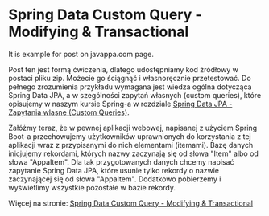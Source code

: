 # Spring Data Custom Query - Modifying & Transactional
It is example for post on javappa.com page.

Post ten jest formą ćwiczenia, dlatego udostępniamy kod źródłowy w postaci pliku zip. 
Możecie go ściągnąć i własnoręcznie przetestować. 
Do pełnego zrozumienia przykładu wymagana jest wiedza ogólna dotycząca Spring Data JPA, 
a w szególności zapytań własnych (custom queries), które opisujemy w naszym kursie Spring-a 
w rozdziale <a href="https://www.javappa.com/kurs-spring/spring-data-jpa-zapytania-wlasne" target="_blank">Spring Data JPA - Zapytania wlasne (Custom Queries)</a>.

Załóżmy teraz, że w pewnej aplikacji webowej, napisanej z użyciem Spring Boot-a przechowujemy 
użytkowników uprawnionych do korzystania z tej aplikacji wraz z przypisanymi do nich elementami (itemami). 
Bazę danych inicjujemy rekordami, których nazwy zaczynają się od słowa "Item" albo od słowa "AppaItem". 
Dla tak przygotowanych danych chcemy napisać zapytanie Spring Data JPA, które usunie tylko rekordy 
o nazwie zaczynającej się od słowa "AppaItem". Dodatkowo pobierzemy i wyświetlimy wszystkie pozostałe w bazie rekordy.

Więcej na stronie: <a href="https://www.javappa.com/blog/backend/spring-data-custom-query-modifying-and-transactional" target="_blank">Spring Data Custom Query - Modifying & Transactional</a>
